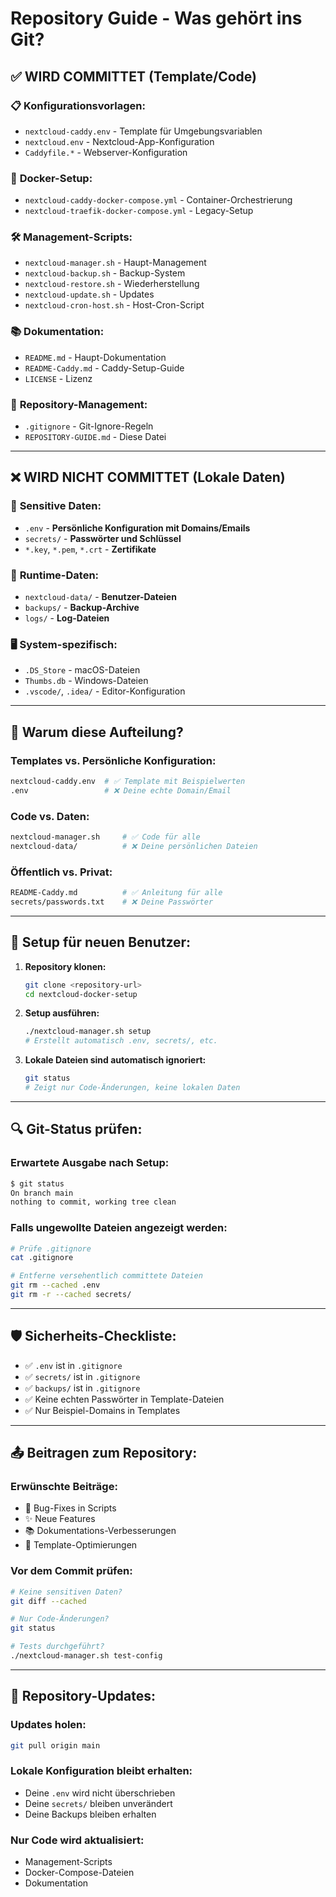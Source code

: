 # Repository Guide - Was gehört ins Git?

## ✅ **WIRD COMMITTET** (Template/Code)

### 📋 **Konfigurationsvorlagen:**
- `nextcloud-caddy.env` - Template für Umgebungsvariablen
- `nextcloud.env` - Nextcloud-App-Konfiguration
- `Caddyfile.*` - Webserver-Konfiguration

### 🐳 **Docker-Setup:**
- `nextcloud-caddy-docker-compose.yml` - Container-Orchestrierung
- `nextcloud-traefik-docker-compose.yml` - Legacy-Setup

### 🛠️ **Management-Scripts:**
- `nextcloud-manager.sh` - Haupt-Management
- `nextcloud-backup.sh` - Backup-System
- `nextcloud-restore.sh` - Wiederherstellung
- `nextcloud-update.sh` - Updates
- `nextcloud-cron-host.sh` - Host-Cron-Script

### 📚 **Dokumentation:**
- `README.md` - Haupt-Dokumentation
- `README-Caddy.md` - Caddy-Setup-Guide
- `LICENSE` - Lizenz

### 🔧 **Repository-Management:**
- `.gitignore` - Git-Ignore-Regeln
- `REPOSITORY-GUIDE.md` - Diese Datei

---

## ❌ **WIRD NICHT COMMITTET** (Lokale Daten)

### 🔐 **Sensitive Daten:**
- `.env` - **Persönliche Konfiguration mit Domains/Emails**
- `secrets/` - **Passwörter und Schlüssel**
- `*.key`, `*.pem`, `*.crt` - **Zertifikate**

### 💾 **Runtime-Daten:**
- `nextcloud-data/` - **Benutzer-Dateien**
- `backups/` - **Backup-Archive**
- `logs/` - **Log-Dateien**

### 🖥️ **System-spezifisch:**
- `.DS_Store` - macOS-Dateien
- `Thumbs.db` - Windows-Dateien
- `.vscode/`, `.idea/` - Editor-Konfiguration

---

## 🎯 **Warum diese Aufteilung?**

### **Templates vs. Persönliche Konfiguration:**
```bash
nextcloud-caddy.env  # ✅ Template mit Beispielwerten
.env                 # ❌ Deine echte Domain/Email
```

### **Code vs. Daten:**
```bash
nextcloud-manager.sh     # ✅ Code für alle
nextcloud-data/          # ❌ Deine persönlichen Dateien
```

### **Öffentlich vs. Privat:**
```bash
README-Caddy.md          # ✅ Anleitung für alle
secrets/passwords.txt    # ❌ Deine Passwörter
```

---

## 🚀 **Setup für neuen Benutzer:**

1. **Repository klonen:**
   ```bash
   git clone <repository-url>
   cd nextcloud-docker-setup
   ```

2. **Setup ausführen:**
   ```bash
   ./nextcloud-manager.sh setup
   # Erstellt automatisch .env, secrets/, etc.
   ```

3. **Lokale Dateien sind automatisch ignoriert:**
   ```bash
   git status
   # Zeigt nur Code-Änderungen, keine lokalen Daten
   ```

---

## 🔍 **Git-Status prüfen:**

### **Erwartete Ausgabe nach Setup:**
```bash
$ git status
On branch main
nothing to commit, working tree clean
```

### **Falls ungewollte Dateien angezeigt werden:**
```bash
# Prüfe .gitignore
cat .gitignore

# Entferne versehentlich committete Dateien
git rm --cached .env
git rm -r --cached secrets/
```

---

## 🛡️ **Sicherheits-Checkliste:**

- ✅ `.env` ist in `.gitignore`
- ✅ `secrets/` ist in `.gitignore` 
- ✅ `backups/` ist in `.gitignore`
- ✅ Keine echten Passwörter in Template-Dateien
- ✅ Nur Beispiel-Domains in Templates

---

## 📤 **Beitragen zum Repository:**

### **Erwünschte Beiträge:**
- 🐛 Bug-Fixes in Scripts
- ✨ Neue Features
- 📚 Dokumentations-Verbesserungen
- 🔧 Template-Optimierungen

### **Vor dem Commit prüfen:**
```bash
# Keine sensitiven Daten?
git diff --cached

# Nur Code-Änderungen?
git status

# Tests durchgeführt?
./nextcloud-manager.sh test-config
```

---

## 🔄 **Repository-Updates:**

### **Updates holen:**
```bash
git pull origin main
```

### **Lokale Konfiguration bleibt erhalten:**
- Deine `.env` wird nicht überschrieben
- Deine `secrets/` bleiben unverändert  
- Deine Backups bleiben erhalten

### **Nur Code wird aktualisiert:**
- Management-Scripts
- Docker-Compose-Dateien
- Dokumentation
